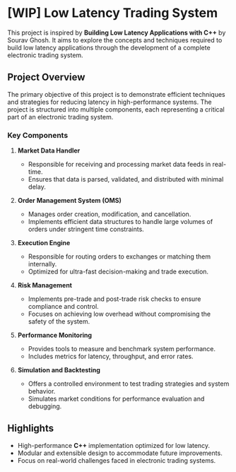 # [WIP] Low Latency Trading System

This project is inspired by **Building Low Latency Applications with C++** by Sourav Ghosh. It aims to explore the concepts and techniques required to build low latency applications through the development of a complete electronic trading system.

## Project Overview

The primary objective of this project is to demonstrate efficient techniques and strategies for reducing latency in high-performance systems. The project is structured into multiple components, each representing a critical part of an electronic trading system.

### Key Components

1. **Market Data Handler**
   - Responsible for receiving and processing market data feeds in real-time.
   - Ensures that data is parsed, validated, and distributed with minimal delay.

2. **Order Management System (OMS)**
   - Manages order creation, modification, and cancellation.
   - Implements efficient data structures to handle large volumes of orders under stringent time constraints.

3. **Execution Engine**
   - Responsible for routing orders to exchanges or matching them internally.
   - Optimized for ultra-fast decision-making and trade execution.

4. **Risk Management**
   - Implements pre-trade and post-trade risk checks to ensure compliance and control.
   - Focuses on achieving low overhead without compromising the safety of the system.

5. **Performance Monitoring**
   - Provides tools to measure and benchmark system performance.
   - Includes metrics for latency, throughput, and error rates.

6. **Simulation and Backtesting**
   - Offers a controlled environment to test trading strategies and system behavior.
   - Simulates market conditions for performance evaluation and debugging.

## Highlights

- High-performance **C++** implementation optimized for low latency.
- Modular and extensible design to accommodate future improvements.
- Focus on real-world challenges faced in electronic trading systems.

